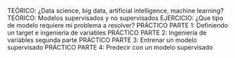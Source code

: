 TEÓRICO: ¿Data science, big data, artificial intelligence, machine learning? 
TEÓRICO: Modelos supervisados y no supervisados
EJERCICIO: ¿Que tipo de modelo requiere mi problema a resolver?
PRÁCTICO PARTE 1: Definiendo un target e ingeniería de variables
PRÁCTICO PARTE 2: Ingeniería de variables segunda parte
PRÁCTICO PARTE 3: Entrenar un modelo supervisado
PRÁCTICO PARTE 4: Predecir con un modelo supervisado
